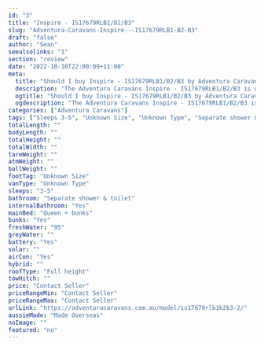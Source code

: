```yaml
---
id: "3"
title: "Inspire - IS17679RLB1/B2/B3"
slug: "Adventura-Caravans-Inspire---IS17679RLB1-B2-B3"
draft: "false"
author: "Sean"
seealsolinks: "1"
section: "review"
date: "2022-10-10T22:00:09+11:00"
meta:
  title: "Should I buy Inspire - IS17679RLB1/B2/B3 by Adventura Caravans?"
  description: "The Adventura Caravans Inspire - IS17679RLB1/B2/B3 is classed as Unknown Type, and sleeps 3-5 people. It is Made Overseas and comes in at Unknown Size. It generally has Separate shower & toilet."
  ogtitle: "Should I buy Inspire - IS17679RLB1/B2/B3 by Adventura Caravans?"
  ogdescription: "The Adventura Caravans Inspire - IS17679RLB1/B2/B3 is classed as Unknown Type, and sleeps 3-5 people. It is Made Overseas and comes in at Unknown Size. It generally has Separate shower & toilet."
categories: ["Adventura Caravans"]
tags: ["Sleeps 3-5", "Unknown Size", "Unknown Type", "Separate shower & toilet", "Full height", "Price Unknown"]
totalLength: ""
bodyLength: ""
totalHeight: ""
totalWidth: ""
tareWeight: ""
atmWeight: ""
ballWeight: ""
footTag: "Unknown Size"
vanType: "Unknown Type"
sleeps: "3-5"
bathroom: "Separate shower & toilet"
internalBathroom: "Yes"
mainBed: "Queen + bunks"
bunks: "Yes"
freshWater: "95"
greyWater: ""
battery: "Yes"
solar: ""
airCon: "Yes"
hybrid: ""
roofType: "Full height"
towHitch: ""
price: "Contact Seller"
priceRangeMin: "Contact Seller"
priceRangeMax: "Contact Seller"
urlLink: "https://adventuracaravans.com.au/model/is17679rlb1b2b3-2/"
aussieMade: "Made Overseas"
noImage: ""
featured: "no"
---
```

